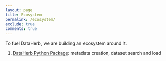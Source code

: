 ```yaml
---
layout: page
title: Ecosystem
permalink: /ecosystem/
exclude: true
comments: true
---
```


To fuel DataHerb, we are building an ecosystem around it.

1. [DataHerb Python Package](/ecosystem/dataherb-python): metadata creation, dataset search and load
